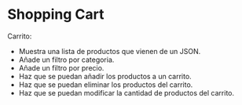# Shopping Cart

Carrito:

- Muestra una lista de productos que vienen de un JSON.
- Añade un filtro por categoria.
- Añade un filtro por precio.
- Haz que se puedan añadir los productos a un carrito.
- Haz que se puedan eliminar los productos del carrito.
- Haz que se puedan modificar la cantidad de productos del carrito.
